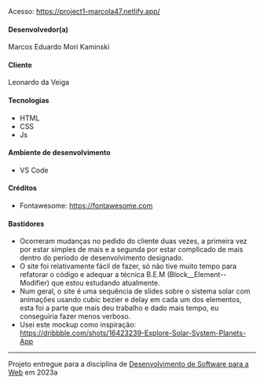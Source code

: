 
Acesso: https://project1-marcola47.netlify.app/


#### Desenvolvedor(a)
Marcos Eduardo Mori Kaminski

#### Cliente
Leonardo da Veiga

#### Tecnologias
- HTML
- CSS
- Js

#### Ambiente de desenvolvimento
- VS Code

#### Créditos
- Fontawesome: https://fontawesome.com

#### Bastidores
- Ocorreram mudanças no pedido do cliente duas vezes, a primeira vez por estar simples de mais e a segunda por estar complicado de mais dentro do período de desenvolvimento designado. 
- O site foi relativamente fácil de fazer, só não tive muito tempo para refatorar o código e adequar a técnica B.E.M (Block__Element--Modifier) que estou estudando atualmente. 
- Num geral, o site é uma sequência de slides sobre o sistema solar com animações usando cubic bezier e delay em cada um dos elementos, esta foi a parte que mais deu trabalho e dado mais tempo, eu conseguiria fazer menos verboso.
- Usei este mockup como inspiração: https://dribbble.com/shots/16423239-Explore-Solar-System-Planets-App

---
Projeto entregue para a disciplina de [Desenvolvimento de Software para a Web](http://github.com/andreainfufsm/elc1090-2023a) em 2023a
